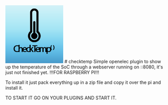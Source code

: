 <img src="https://raw.githubusercontent.com/davidedj10/checktemp/master/plugin.service.checktemp/icon.png" width="180px"/> 
# checktemp
Simple openelec plugin to show up the temperature of the SoC through a webserver running on ::8080, it's just not finished yet. !!!FOR RASPBERRY PI!!!

To install it just pack everything up in a zip file and copy it over the pi and install it.

TO START IT GO ON YOUR PLUGINS AND START IT.

